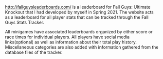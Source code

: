 http://fallguysleaderboards.com/ is a leaderboard for Fall Guys: Ultimate Knockout that I had developed by myself in Spring 2021. The website acts as a leaderboard for all player stats that can be tracked through the Fall Guys Stats Tracker.

All minigames have associated leaderboards organized by either score or race times for individual players. All players have social media links(optional) as well as information about their total play history. Miscellaneous categories are also added with information gathered from the database files of the tracker. 
